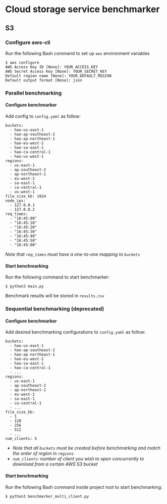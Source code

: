 # Cloud storage service benchmarker
## S3
### Configure aws-cli
Run the following Bash command to set up `aws` environment variables

```
$ aws configure
AWS Access Key ID [None]: YOUR_ACCESS_KEY
AWS Secret Access Key [None]: YOUR_SECRET_KEY
Default region name [None]: YOUR_DEFAULT_REGION
Default output format [None]: json
```
### Parallel benchmarking
#### Configure benchmarker
Add config to `config.yaml` as follow:
```
buckets: 
  - hao-us-east-1
  - hao-ap-southeast-2
  - hao-ap-northeast-1
  - hao-eu-west-2
  - hao-sa-east-1
  - hao-ca-central-1
  - hao-us-west-1
regions:
  - us-east-1
  - ap-southeast-2
  - ap-northeast-1
  - eu-west-2
  - sa-east-1
  - ca-central-1
  - us-west-1
file_size_kb: 1024
node_ips:
  - 127.0.0.1
  - 127.0.0.2
req_times:
  - "16:45:00"
  - "16:45:10"
  - "16:45:20"
  - "16:45:30"
  - "16:45:40"
  - "16:45:50"
  - "16:45:00"
```
*Note that `req_times` must have a one-to-one mapping to `buckets`* 
#### Start benchmarking
Run the following command to start benchmarker:
```
$ python3 main.py
```
Benchmark results will be stored in `results.csv`





### Sequential benchmarking (deprecated)
#### Configure benchmarker
Add desired benchmarking configurations to `config.yaml` as follow:
```
buckets: 
  - hao-us-east-1
  - hao-ap-southeast-2
  - hao-ap-northeast-1
  - hao-eu-west-2
  - hao-sa-east-1
  - hao-ca-central-1
  - ...
regions:
  - us-east-1
  - ap-southeast-2
  - ap-northeast-1
  - eu-west-2
  - sa-east-1
  - ca-central-1
  - ...
file_size_kb:
  - 1
  - 128
  - 256
  - 512
  - ...
num_clients: 5
```
- *Note that all `buckets` must be created before benchmarking and match the order of region in `regions`*
- *`num_clients`: number of client you wish to open concurrently to download from a certain AWS S3 bucket*

#### Start benchmarking
Run the following Bash command inside project root to start benchmarking:
```
$ python3 benchmarker_multi_client.py
```



